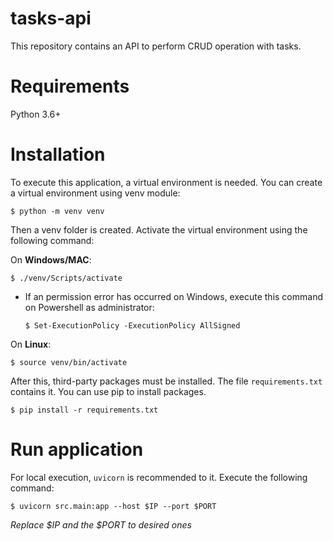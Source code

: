 # tasks-api

This repository contains an API to perform CRUD operation with tasks.

# Requirements

Python 3.6+

# Installation

To execute this application, a virtual environment is needed. You can create a virtual environment using venv module:

```
$ python -m venv venv
```

Then a venv folder is created. Activate the virtual environment using the following command:

On **Windows/MAC**:
```
$ ./venv/Scripts/activate
```
- If an permission error has occurred on Windows, execute this command on Powershell as administrator:
  ```
  $ Set-ExecutionPolicy -ExecutionPolicy AllSigned
  ```

On **Linux**:
```
$ source venv/bin/activate
```

After this, third-party packages must be installed. The file `requirements.txt` contains it. You can use pip to install packages.

```
$ pip install -r requirements.txt
```

# Run application

For local execution, `uvicorn` is recommended to it. Execute the following command:

```
$ uvicorn src.main:app --host $IP --port $PORT
```

*Replace $IP and the $PORT to desired ones*

